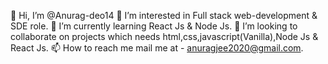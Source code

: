 👋 Hi, I’m @Anurag-deo14
👀 I’m interested in Full stack web-development & SDE role.
🌱 I’m currently learning React Js & Node Js.
💞️ I’m looking to collaborate on projects which needs html,css,javascript(Vanilla),Node Js & React Js.
📫 How to reach me mail me at - anuragjee2020@gmail.com.
